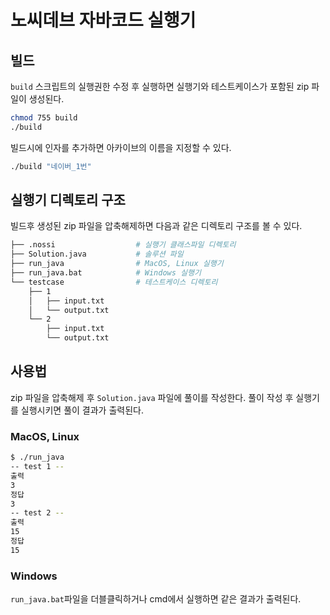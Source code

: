 # 노씨데브 자바코드 실행기

## 빌드
`build` 스크립트의 실행권한 수정 후 실행하면 실행기와 테스트케이스가 포함된 zip 파일이 생성된다.
```bash
chmod 755 build
./build
```

빌드시에 인자를 추가하면 아카이브의 이름을 지정할 수 있다.
```bash
./build "네이버_1번"
```

## 실행기 디렉토리 구조
빌드후 생성된 zip 파일을 압축해제하면 다음과 같은 디렉토리 구조를 볼 수 있다.
```bash
├── .nossi                  # 실행기 클래스파일 디렉토리
├── Solution.java           # 솔루션 파일
├── run_java                # MacOS, Linux 실행기
├── run_java.bat            # Windows 실행기
└── testcase                # 테스트케이스 디렉토리
    ├── 1
    │   ├── input.txt
    │   └── output.txt
    └── 2
        ├── input.txt
        └── output.txt
```

## 사용법
zip 파일을 압축해제 후 `Solution.java` 파일에 풀이를 작성한다. 
풀이 작성 후 실행기를 실행시키면 풀이 결과가 출력된다.

### MacOS, Linux
```bash
$ ./run_java
-- test 1 --
출력
3
정답
3
-- test 2 --
출력
15
정답
15
```

### Windows
`run_java.bat`파일을 더블클릭하거나 cmd에서 실행하면 같은 결과가 출력된다.
